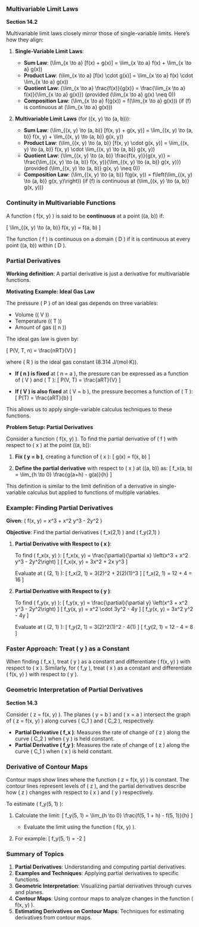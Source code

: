 ### Multivariable Limit Laws

**Section 14.2**

Multivariable limit laws closely mirror those of single-variable limits. Here’s how they align:

1. **Single-Variable Limit Laws**:
   - **Sum Law**: \(\lim_{x \to a} [f(x) + g(x)] = \lim_{x \to a} f(x) + \lim_{x \to a} g(x)\)
   - **Product Law**: \(\lim_{x \to a} [f(x) \cdot g(x)] = \lim_{x \to a} f(x) \cdot \lim_{x \to a} g(x)\)
   - **Quotient Law**: \(\lim_{x \to a} \frac{f(x)}{g(x)} = \frac{\lim_{x \to a} f(x)}{\lim_{x \to a} g(x)}\) (provided \(\lim_{x \to a} g(x) \neq 0\))
   - **Composition Law**: \(\lim_{x \to a} f(g(x)) = f(\lim_{x \to a} g(x))\) (if \(f\) is continuous at \(\lim_{x \to a} g(x)\))

2. **Multivariable Limit Laws** (for \((x, y) \to (a, b)\)):
   - **Sum Law**: \(\lim_{(x, y) \to (a, b)} [f(x, y) + g(x, y)] = \lim_{(x, y) \to (a, b)} f(x, y) + \lim_{(x, y) \to (a, b)} g(x, y)\)
   - **Product Law**: \(\lim_{(x, y) \to (a, b)} [f(x, y) \cdot g(x, y)] = \lim_{(x, y) \to (a, b)} f(x, y) \cdot \lim_{(x, y) \to (a, b)} g(x, y)\)
   - **Quotient Law**: \(\lim_{(x, y) \to (a, b)} \frac{f(x, y)}{g(x, y)} = \frac{\lim_{(x, y) \to (a, b)} f(x, y)}{\lim_{(x, y) \to (a, b)} g(x, y)}\) (provided \(\lim_{(x, y) \to (a, b)} g(x, y) \neq 0\))
   - **Composition Law**: \(\lim_{(x, y) \to (a, b)} f(g(x, y)) = f\left(\lim_{(x, y) \to (a, b)} g(x, y)\right)\) (if \(f\) is continuous at \(\lim_{(x, y) \to (a, b)} g(x, y)\))

### Continuity in Multivariable Functions

A function \( f(x, y) \) is said to be **continuous** at a point \((a, b)\) if:

\[ \lim_{(x, y) \to (a, b)} f(x, y) = f(a, b) \]

The function \( f \) is continuous on a domain \( D \) if it is continuous at every point \((a, b)\) within \( D \).

### Partial Derivatives

**Working definition**: A partial derivative is just a derivative for multivariable functions.

**Motivating Example: Ideal Gas Law**

The pressure \( P \) of an ideal gas depends on three variables:
- Volume (\( V \))
- Temperature (\( T \))
- Amount of gas (\( n \))

The ideal gas law is given by:

\[ P(V, T, n) = \frac{nRT}{V} \]

where \( R \) is the ideal gas constant (8.314 J/(mol·K)).

- **If \( n \) is fixed** at \( n = a \), the pressure can be expressed as a function of \( V \) and \( T \):
  \[ P(V, T) = \frac{aRT}{V} \]

- **If \( V \) is also fixed** at \( V = b \), the pressure becomes a function of \( T \):
  \[ P(T) = \frac{aRT}{b} \]

This allows us to apply single-variable calculus techniques to these functions.

**Problem Setup: Partial Derivatives**

Consider a function \( f(x, y) \). To find the partial derivative of \( f \) with respect to \( x \) at the point \((a, b)\):

1. **Fix \( y = b \)**, creating a function of \( x \):
   \[ g(x) = f(x, b) \]

2. **Define the partial derivative** with respect to \( x \) at \((a, b)\) as:
   \[ f_x(a, b) = \lim_{h \to 0} \frac{g(a+h) - g(a)}{h} \]

This definition is similar to the limit definition of a derivative in single-variable calculus but applied to functions of multiple variables.

### Example: Finding Partial Derivatives

**Given**: \( f(x, y) = x^3 + x^2 y^3 - 2y^2 \)

**Objective**: Find the partial derivatives \( f_x(2,1) \) and \( f_y(2,1) \)

1. **Partial Derivative with Respect to \( x \)**:

   To find \( f_x(x, y) \):
   \[ f_x(x, y) = \frac{\partial}{\partial x} \left(x^3 + x^2 y^3 - 2y^2\right) \]
   \[ f_x(x, y) = 3x^2 + 2x y^3 \]

   Evaluate at \( (2, 1) \):
   \[ f_x(2, 1) = 3(2)^2 + 2(2)(1)^3 \]
   \[ f_x(2, 1) = 12 + 4 = 16 \]

2. **Partial Derivative with Respect to \( y \)**:

   To find \( f_y(x, y) \):
   \[ f_y(x, y) = \frac{\partial}{\partial y} \left(x^3 + x^2 y^3 - 2y^2\right) \]
   \[ f_y(x, y) = x^2 \cdot 3y^2 - 4y \]
   \[ f_y(x, y) = 3x^2 y^2 - 4y \]

   Evaluate at \( (2, 1) \):
   \[ f_y(2, 1) = 3(2)^2(1)^2 - 4(1) \]
   \[ f_y(2, 1) = 12 - 4 = 8 \]

### Faster Approach: Treat \( y \) as a Constant

When finding \( f_x \), treat \( y \) as a constant and differentiate \( f(x, y) \) with respect to \( x \). Similarly, for \( f_y \), treat \( x \) as a constant and differentiate \( f(x, y) \) with respect to \( y \).

### Geometric Interpretation of Partial Derivatives

**Section 14.3**

Consider \( z = f(x, y) \). The planes \( y = b \) and \( x = a \) intersect the graph of \( z = f(x, y) \) along curves \( C_1 \) and \( C_2 \), respectively.

- **Partial Derivative \( f_x \)**: Measures the rate of change of \( z \) along the curve \( C_2 \) when \( y \) is held constant.
- **Partial Derivative \( f_y \)**: Measures the rate of change of \( z \) along the curve \( C_1 \) when \( x \) is held constant.

### Derivative of Contour Maps

Contour maps show lines where the function \( z = f(x, y) \) is constant. The contour lines represent levels of \( z \), and the partial derivatives describe how \( z \) changes with respect to \( x \) and \( y \) respectively.

To estimate \( f_y(5, 1) \):

1. Calculate the limit:
   \[ f_y(5, 1) = \lim_{h \to 0} \frac{f(5, 1 + h) - f(5, 1)}{h} \]
   - Evaluate the limit using the function \( f(x, y) \).

2. For example:
   \[ f_y(5, 1) = -2 \]

### Summary of Topics

1. **Partial Derivatives**: Understanding and computing partial derivatives.
2. **Examples and Techniques**: Applying partial derivatives to specific functions.
3. **Geometric Interpretation**: Visualizing partial derivatives through curves and planes.
4. **Contour Maps**: Using contour maps to analyze changes in the function \( f(x, y) \).
5. **Estimating Derivatives on Contour Maps**: Techniques for estimating derivatives from contour maps.

